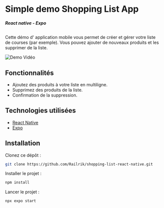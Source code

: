 # Simple demo Shopping List App

##### React native - Expo

##

Cette démo d' application mobile vous permet de créer et gérer votre liste de courses (par exemple).
Vous pouvez ajouter de nouveaux produits et les supprimer de la liste.

![Demo Vidéo](https://ligny.pro/assets/shopping-list-react-native-1.gif)

## Fonctionnalités

- Ajoutez des produits à votre liste en multiligne.
- Supprimez des produits de la liste.
- Confirmation de la suppression.

## Technologies utilisées

- [React Native](https://reactnative.dev/)
- [Expo](https://expo.dev/)

## Installation

Clonez ce dépôt :

```bash
git clone https://github.com/Railrik/shopping-list-react-native.git
```

Installer le projet :

```bash
npm install
```

Lancer le projet :

```bash
npx expo start
```
